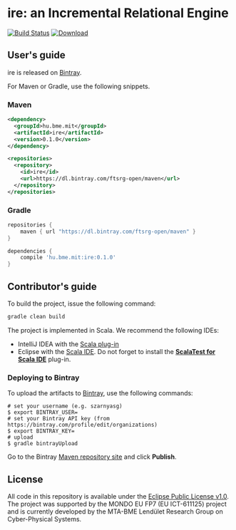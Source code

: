 # ire: an Incremental Relational Engine

[![Build Status](https://travis-ci.org/FTSRG/ire.svg)](https://travis-ci.org/FTSRG/ire) [ ![Download](https://api.bintray.com/packages/ftsrg-open/maven/ire/images/download.svg) ](https://bintray.com/ftsrg-open/maven/ire/_latestVersion)

## User's guide

ire is released on [Bintray](https://bintray.com/ftsrg-open/maven/ire).

For Maven or Gradle, use the following snippets.

### Maven

```xml
<dependency>
  <groupId>hu.bme.mit</groupId>
  <artifactId>ire</artifactId>
  <version>0.1.0</version>
</dependency>

<repositories>
  <repository>
    <id>ire</id>
    <url>https://dl.bintray.com/ftsrg-open/maven</url>
  </repository>
</repositories>
```

### Gradle

```groovy
repositories {
	maven { url "https://dl.bintray.com/ftsrg-open/maven" }
}

dependencies {
	compile 'hu.bme.mit:ire:0.1.0'
}
```

## Contributor's guide

To build the project, issue the following command:

```bash
gradle clean build
```

The project is implemented in Scala. We recommend the following IDEs:
* IntelliJ IDEA with the [Scala plug-in](https://plugins.jetbrains.com/plugin/?id=1347)
* Eclipse with the [Scala IDE](http://scala-ide.org/). Do not forget to install the [**ScalaTest for Scala IDE**](http://www.scalatest.org/user_guide/using_scalatest_with_eclipse) plug-in.

### Deploying to Bintray

To upload the artifacts to [Bintray](https://bintray.com/ftsrg-open/maven/ire), use the following commands:

```
# set your username (e.g. szarnyasg)
$ export BINTRAY_USER=
# set your Bintray API key (from https://bintray.com/profile/edit/organizations)
$ export BINTRAY_KEY=
# upload
$ gradle bintrayUpload
```

Go to the Bintray [Maven repository site](https://bintray.com/ftsrg-open/maven) and click **Publish**.

## License

All code in this repository is available under the [Eclipse Public License v1.0](http://www.eclipse.org/legal/epl-v10.html). The project was supported by the MONDO EU FP7 (EU ICT-611125) project and is currently developed by the MTA-BME Lendület Research Group on Cyber-Physical Systems.
